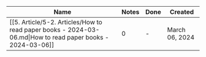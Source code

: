 | Name                                                                                                       | Notes | Done | Created        |
| ---------------------------------------------------------------------------------------------------------- | ----- | ---- | -------------- |
| [[5. Article/5-2. Articles/How to read paper books - 2024-03-06.md\|How to read paper books - 2024-03-06]] | 0     | \-   | March 06, 2024 |
